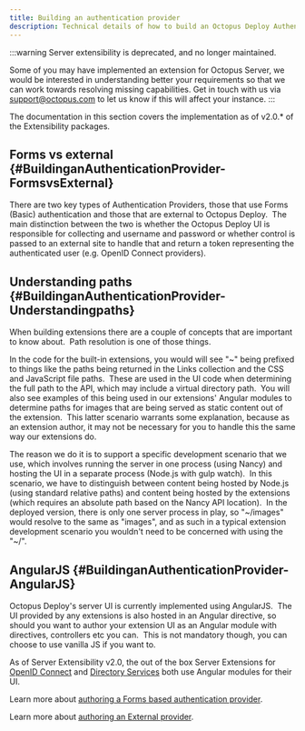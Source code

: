 ```yaml
---
title: Building an authentication provider
description: Technical details of how to build an Octopus Deploy Authentication Provider.
---
```


:::warning
Server extensibility is deprecated, and no longer maintained.

Some of you may have implemented an extension for Octopus Server, we would be interested in understanding better your requirements so that we can work towards resolving missing capabilities. Get in touch with us via [support@octopus.com](mailto:support@octopus.com) to let us know if this will affect your instance.
:::

The documentation in this section covers the implementation as of v2.0.\* of the Extensibility packages.

## Forms vs external {#BuildinganAuthenticationProvider-FormsvsExternal}

There are two key types of Authentication Providers, those that use Forms (Basic) authentication and those that are external to Octopus Deploy.  The main distinction between the two is whether the Octopus Deploy UI is responsible for collecting and username and password or whether control is passed to an external site to handle that and return a token representing the authenticated user (e.g. OpenID Connect providers).

## Understanding paths {#BuildinganAuthenticationProvider-Understandingpaths}

When building extensions there are a couple of concepts that are important to know about.  Path resolution is one of those things.

In the code for the built-in extensions, you would will see "~" being prefixed to things like the paths being returned in the Links collection and the CSS and JavaScript file paths.  These are used in the UI code when determining the full path to the API, which may include a virtual directory path.  You will also see examples of this being used in our extensions' Angular modules to determine paths for images that are being served as static content out of the extension.  This latter scenario warrants some explanation, because as an extension author, it may not be necessary for you to handle this the same way our extensions do.

The reason we do it is to support a specific development scenario that we use, which involves running the server in one process (using Nancy) and hosting the UI in a separate process (Node.js with gulp watch).  In this scenario, we have to distinguish between content being hosted by Node.js (using standard relative paths) and content being hosted by the extensions (which requires an absolute path based on the Nancy API location).  In the deployed version, there is only one server process in play, so "~/images" would resolve to the same as "images", and as such in a typical extension development scenario you wouldn't need to be concerned with using the "~/".

## AngularJS {#BuildinganAuthenticationProvider-AngularJS}

Octopus Deploy's server UI is currently implemented using AngularJS.  The UI provided by any extensions is also hosted in an Angular directive, so should you want to author your extension UI as an Angular module with directives, controllers etc you can.  This is not mandatory though, you can choose to use vanilla JS if you want to.

As of Server Extensibility v2.0, the out of the box Server Extensions for [OpenID Connect](https://github.com/OctopusDeploy/OpenIDConnectAuthenticationProviders) and [Directory Services](https://github.com/OctopusDeploy/DirectoryServicesAuthenticationProvider) both use Angular modules for their UI.

Learn more about [authoring a Forms based authentication provider](/docs/administration/server-extensibility/building-an-authentication-provider/building-a-forms-based-authentication-provider.md).

Learn more about [authoring an External provider](/docs/administration/server-extensibility/building-an-authentication-provider/building-an-external-authentication-provider.md).
